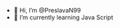 - 👋 Hi, I’m @PreslavaN99
- 🌱 I’m currently learning Java Script


<!---
PreslavaN99/PreslavaN99 is a ✨ special ✨ repository because its `README.md` (this file) appears on your GitHub profile.
You can click the Preview link to take a look at your changes.
--->
